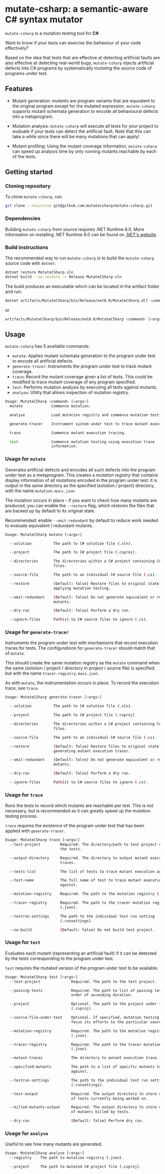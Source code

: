# mutate-csharp: a semantic-aware C# syntax mutator

`mutate-csharp` is a mutation testing tool for __C#__.

Want to know if your tests can exercise the behaviour
of your code effectively?

Based on the idea that tests
that are effective at detecting artificial faults are also
effective at detecting real-world bugs,
`mutate-csharp` injects artificial defects into C# programs 
by systematically _mutating_ the source code of programs 
under test.

## Features

- Mutant generation: _mutants_ are program variants that are
equvalent to the original program except for the
mutated expression. `mutate-csharp` supports mutant schemata
generation to encode all behavioural defects into a metaprogram.

- Mutation analysis: `mutate-csharp` will execute all tests for your project to evaluate
if your tests can detect the artificial fault. Note that this can
take a while since there will be many mutations that can apply!

- Mutant profiling: Using the mutant coverage information,
`mutate-csharp` can speed up analysis time by only running mutants
reachable by each of the tests.

## Getting started

### Cloning repository

To clone `mutate-csharp`, run:
```sh
git clone --recursive git@github.com:mutatecsharp/mutate-csharp.git
```

### Dependencies

Building `mutate-csharp` from source requires .NET Runtime 8.0. More information
on installing .NET Runtime 8.0 can be found on 
[.NET's website](https://dotnet.microsoft.com/en-us/download/dotnet/8.0).

### Build instructions

The recommended way to run `mutate-csharp` is to build the `mutate-csharp`
source code with `dotnet`:

```sh
dotnet restore MutateCSharp.sln
dotnet build --no-restore -c Release MutateCSharp.sln
```

The build produces an executable which can be located in the artifact folder and
run:
```sh
dotnet artifacts/MutateCSharp/bin/Release/net8.0/MutateCSharp.dll <command> [args]
```

or 
```sh
artifacts/MutateCSharp/bin/Release/net8.0/MutateCSharp <command> [<args>]
```

## Usage

`mutate-csharp` has 5 available commands:
- `mutate`: Applies mutant schemata generation to the program under test to encode all artificial defects.
- `generate-tracer`: Instruments the program under test to track mutant coverage.
- `trace`: Record the mutant coverage given a list of tests. This could be modified to trace mutant coverage of any program specified.
- `test`: Performs mutation analysis by executing all tests against mutants.
- `analyse`: Utility that allows inspection of mutation registry.

```sh
Usage: MutateCSharp <command> [<args>]
  mutate             Commence mutation.

  analyse            Load mutation registry and commence mutation testing.

  generate-tracer    Instrument system under test to trace mutant execution.

  trace              Commence mutant execution tracing.

  test               Commence mutation testing using execution trace
                     information.
```

### Usage for `mutate`
Generates artificial defects and encodes all such defects into the program under test as a metaprogram. 
This creates a _mutation registry_ that contains display information of all mutations encoded in the program 
under test: it is output in the same directory as the specified (solution / project) directory, with the name
`mutation.mucs.json`.

The mutation occurs in place - if you want to check how many mutants are produced, you can enable
the `--restore` flag, which restores the files that are backed up by default to its original state.

Recommended: enable `--omit-redundant` by default to reduce work needed to evaluate equivalent / redundant mutants.

```sh
Usage: MutateCSharp mutate [<args>]

  --solution          The path to C# solution file (.sln).

  --project           The path to C# project file (.csproj).

  --directories       The directories within a C# project containing C# source
                      files.

  --source-file       The path to an individual C# source file (.cs).

  --restore           (Default: false) Restore files to original state after
                      applying mutation testing.

  --omit-redundant    (Default: false) Do not generate equivalent or redundant
                      mutants.

  --dry-run           (Default: false) Perform a dry run.

  --ignore-files      Path(s) to C# source files to ignore (.cs).
```

### Usage for `generate-tracer`
Instruments the program under test with mechanisms that record execution traces for tests.
The configurations for `generate-tracer` should match that of `mutate`.

This should create the same mutation registry as the `mutate` command when the same (solution / project / directory in project / source file)
is specified, but with the name `tracer-registry.mucs.json`.

As with `mutate`, the instrumentation occurs in place. To record the execution trace, see `trace`.

```sh
Usage: MutateCSharp generate-tracer [<args>]

  --solution          The path to C# solution file (.sln).

  --project           The path to C# project file (.csproj).

  --directories       The directories within a C# project containing C# source
                      files.

  --source-file       The path to an individual C# source file (.cs).

  --restore           (Default: false) Restore files to original state after
                      generating mutant execution tracer.

  --omit-redundant    (Default: false) Do not generate equivalent or redundant
                      mutants.

  --dry-run           (Default: false) Perform a dry run.

  --ignore-files      Path(s) to C# source files to ignore (.cs).
```

### Usage for `trace`
Runs the tests to record which mutants are reachable per test. This is not necessary,
but is recommended as it can greatly speed up the mutation testing process.

`trace` requires the existence of the program under test that has been applied with
`generate-tracer`.
```sh
Usage: MutateCSharp trace [<args>]
  --test-project         Required. The directory/path to test project containing
                         the tests.

  --output-directory     Required. The directory to output mutant execution
                         traces.

  --tests-list           The list of tests to trace mutant execution against.

  --test-name            The full name of test to trace mutant execution
                         against.

  --mutation-registry    Required. The path to the mutation registry (.json).

  --tracer-registry      Required. The path to the tracer mutation registry
                         (.json).

  --testrun-settings     The path to the individual test run setting
                         (.runsettings).

  --no-build             (Default: false) Do not build test project.
```

### Usage for `test`
Evaluates each mutant (representing an artificial fault) if it can be detected by
the tests corresponding to the program under test.

`test` requires the mutated version of the program under test to be available.
```sh
Usage: MutateCSharp test [<args>]
  --test-project              Required. The path to the test project.

  --passing-tests             Required. The path to list of passing tests, in
                              order of ascending duration.

  --project                   Optional. The path to the project under test
                              (.csproj).

  --source-file-under-test    Optional. If specified, mutation testing will only
                              focus its efforts to the particular source file.

  --mutation-registry         Required. The path to the mutation registry
                              (.json).

  --tracer-registry           Required. The path to the tracer mutation registry
                              (.json).

  --mutant-traces             The directory to mutant execution trace.

  --specified-mutants         The path to a list of specific mutants to test
                              against.

  --testrun-settings          The path to the individual test run setting
                              (.runsettings).

  --test-output               Required. The output directory to store metadata
                              of tests currently being worked on.

  --killed-mutants-output     Required. The output directory to store metadata
                              of mutants killed by tests.

  --dry-run                   (Default: false) Perform dry run.
```

### Usage for `analyse`
Useful to see how many mutants are generated. 

```sh
Usage: MutateCSharp analyse [<args>]
  --registry    The path to mutation registry (.json).

  --project     The path to mutated C# project file (.csproj).
```

